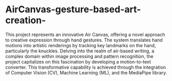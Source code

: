 # AirCanvas-gesture-based-art-creation-
This project represents an innovative Air Canvas, offering a novel approach to creative
expression through hand gestures. The system translates hand motions into artistic renderings by
tracking key landmarks on the hand, particularly the knuckles. Delving into the realm of air-based
writing, a complex domain within image processing and pattern recognition, the project capitalizes
on this fascination by developing a motion-to-text converter. This transformative capability is
achieved through the integration of Computer Vision (CV), Machine Learning (ML), and the
MediaPipe library.
